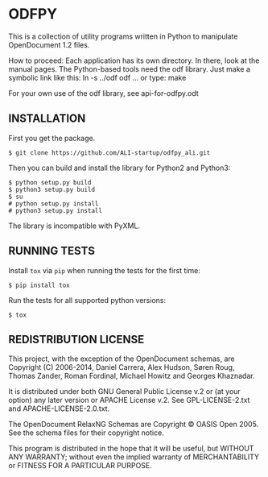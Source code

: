 # ODFPY

This is a collection of utility programs written in Python to manipulate
OpenDocument 1.2 files.

How to proceed: Each application has its own directory. In there, look
at the manual pages. The Python-based tools need the odf library. Just
make a symbolic link like this: ln -s ../odf odf
... or type: make

For your own use of the odf library, see api-for-odfpy.odt

## INSTALLATION

First you get the package.

    $ git clone https://github.com/ALI-startup/odfpy_ali.git

Then you can build and install the library for Python2 and Python3:

```
$ python setup.py build
$ python3 setup.py build
$ su
# python setup.py install
# python3 setup.py install
```
The library is incompatible with PyXML.

## RUNNING TESTS

Install `tox` via `pip` when running the tests for the first time:

```
$ pip install tox
```

Run the tests for all supported python versions:

```
$ tox
```

## REDISTRIBUTION LICENSE

This project, with the exception of the OpenDocument schemas, are
Copyright (C) 2006-2014, Daniel Carrera, Alex Hudson, Søren Roug,
Thomas Zander, Roman Fordinal, Michael Howitz and Georges Khaznadar.

It is distributed under both GNU General Public License v.2 or (at
your option) any later version or APACHE License v.2.
See GPL-LICENSE-2.txt and APACHE-LICENSE-2.0.txt.

The OpenDocument RelaxNG Schemas are Copyright © OASIS Open 2005. See
the schema files for their copyright notice.

This program is distributed in the hope that it will be useful,
but WITHOUT ANY WARRANTY; without even the implied warranty of
MERCHANTABILITY or FITNESS FOR A PARTICULAR PURPOSE. 
